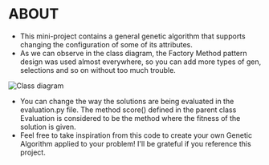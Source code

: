 # ABOUT
* This mini-project contains a general genetic algorithm that supports changing the configuration of some of its attributes.
* As we can observe in the class diagram, the Factory Method pattern design was used almost everywhere, so you can add more types of gen, selections and so on without too much trouble.

![Class diagram](https://github.com/user-attachments/assets/70e1a2ac-35e2-42fb-aac1-66c988bb905c)

* You can change the way the solutions are being evaluated in the evaluation.py file. The method score() defined in the parent class Evaluation is considered to be the method where the fitness of the solution is given.
* Feel free to take inspiration from this code to create your own Genetic Algorithm applied to your problem!
I'll be grateful if you reference this project.
